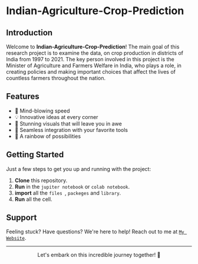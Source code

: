 # Indian-Agriculture-Crop-Prediction

## Introduction

Welcome to **Indian-Agriculture-Crop-Prediction**! The main goal of this research project is to examine the data, on crop production in districts of India from 1997 to 2021. The key person involved in this project is the Minister of Agriculture and Farmers Welfare in India, who plays a role, in creating policies and making important choices that affect the lives of countless farmers throughout the nation.


## Features

- 🚀 Mind-blowing speed
- 💡 Innovative ideas at every corner
- 🎨 Stunning visuals that will leave you in awe
- 🧩 Seamless integration with your favorite tools
- 🌈 A rainbow of possibilities

## Getting Started

Just a few steps to get you up and running with the project:

1. **Clone** this repository.
2. **Run** in the `jupiter notebook` or `colab notebook`.
3. **import** all the `files `, `packeges` and `library`.
4. **Run** all the cell.

## Support

Feeling stuck? Have questions? We're here to help! Reach out to me at <a href="https://wdjenish.web.app/">`My Website`</a>.

---

<p align="center">
  Let's embark on this incredible journey together! 🌟
</p>
